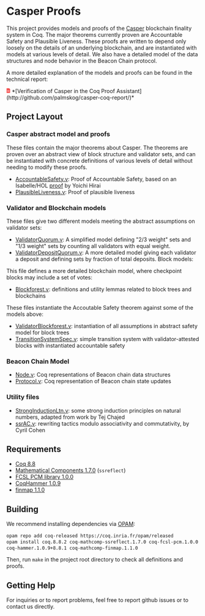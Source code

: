 Casper Proofs
=============

This project provides models and proofs of the [Casper](https://github.com/ethereum/casper)
blockchain finality system in Coq.
The major theorems currently proven are Accountable Safety and
Plausible Liveness.
These proofs are written to depend only loosely on the details
of an underlying blockchain, and are instantiated with models
at various levels of detail.
We also have a detailed model of the data structures and node
behavior in the Beacon Chain protocol.

A more detailed explanation of the models and proofs can be found in the
technical report:

<img src="resources/pdf-icon.png" alt="PDF" width="2%" />
*[Verification of Casper in the Coq Proof Assistant](http://github.com/palmskog/casper-coq-report/)*

Project Layout
--------------

### Casper abstract model and proofs

These files contain the major theorems about Casper.
The theorems are proven over an abstract view of block structure and
validator sets, and can be instantiated with concrete definitions
of various levels of detail without needing to modify these proofs.

- [AccountableSafety.v](Core/AccountableSafety.v): Proof of Accountable Safety, based on an Isabelle/HOL [proof](https://github.com/palmskog/pos) by Yoichi Hirai
- [PlausibleLiveness.v](Core/PlausibleLiveness.v): Proof of plausible liveness

### Validator and Blockchain models

These files give two different models meeting the abstract assumptions on validator sets:

- [ValidatorQuorum.v](Core/ValidatorQuorum.v): A simplified model defining
"2/3 weight" sets and "1/3 weight" sets by counting all validators with equal weight.
- [ValidatorDepositQuorum.v](Core/ValidatorDepositQuorum.v): A more detailed model
giving each validator a deposit and defining sets by fraction of total deposits.
Block models:

This file defines a more detailed blockchain model,
where checkpoint blocks may include a set of votes:

- [Blockforest.v](Core/Blockforest.v): definitions and utility lemmas related to block trees and blockchains

These files instantiate the Accoutable Safety theorem against some of
the models above:

- [ValidatorBlockforest.v](Core/ValidatorBlockforest.v): instantiation of all assumptions in abstract safety model for block trees
- [TransitionSystemSpec.v](Core/TransitionSystemSpec.v): simple transition system with validator-attested blocks with instantiated accountable safety

### Beacon Chain Model

- [Node.v](Core/Node.v): Coq representations of Beacon chain data structures
- [Protocol.v](Core/Protocol.v): Coq representation of Beacon chain state updates

### Utility files

- [StrongInductionLtn.v](Core/StrongInductionLtn.v): some strong induction principles on natural numbers, adapted from work by Tej Chajed
- [ssrAC.v](Core/ssrAC.v): rewriting tactics modulo associativity and commutativity, by Cyril Cohen

Requirements
------------

* [Coq 8.8](https://coq.inria.fr)
* [Mathematical Components 1.7.0](http://math-comp.github.io/math-comp/) (`ssreflect`)
* [FCSL PCM library 1.0.0](https://github.com/imdea-software/fcsl-pcm)
* [CoqHammer 1.0.9](https://github.com/lukaszcz/coqhammer)
* [finmap 1.1.0](https://github.com/math-comp/finmap)

Building
--------

We recommend installing dependencies via [OPAM](http://opam.ocaml.org/doc/Install.html):

```
opam repo add coq-released https://coq.inria.fr/opam/released
opam install coq.8.8.2 coq-mathcomp-ssreflect.1.7.0 coq-fcsl-pcm.1.0.0 coq-hammer.1.0.9+8.8.1 coq-mathcomp-finmap.1.1.0
```

Then, run `make` in the project root directory to check all definitions and proofs.

Getting Help
------------
For inquiries or to report problems, feel free to report github issues or to contact us directly.
